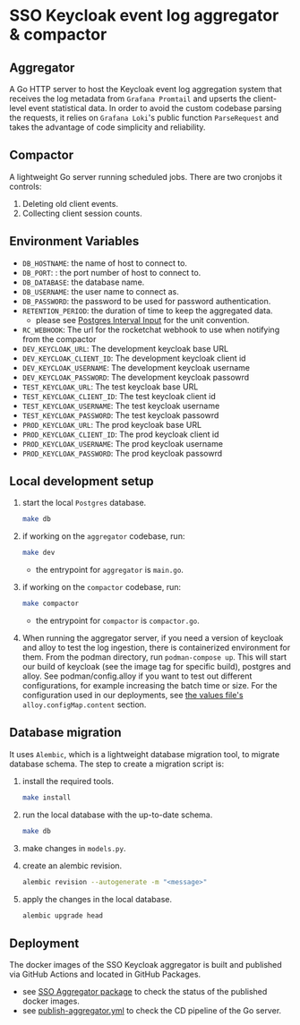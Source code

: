# SSO Keycloak event log aggregator & compactor

## Aggregator

A Go HTTP server to host the Keycloak event log aggregation system that receives the log metadata from `Grafana Promtail` and upserts the client-level event statistical data.
In order to avoid the custom codebase parsing the requests, it relies on `Grafana Loki`'s public function `ParseRequest` and takes the advantage of code simplicity and reliability.

## Compactor

A lightweight Go server running scheduled jobs. There are two cronjobs it controls:

1. Deleting old client events.
2. Collecting client session counts.

## Environment Variables

- `DB_HOSTNAME`: the name of host to connect to.
- `DB_PORT`: : the port number of host to connect to.
- `DB_DATABASE`: the database name.
- `DB_USERNAME`: the user name to connect as.
- `DB_PASSWORD`: the password to be used for password authentication.
- `RETENTION_PERIOD`: the duration of time to keep the aggregated data.
  - please see [Postgres Interval Input](https://www.postgresql.org/docs/current/datatype-datetime.html#DATATYPE-INTERVAL-INPUT) for the unit convention.
- `RC_WEBHOOK`: The url for the rocketchat webhook to use when notifying from the compactor
- `DEV_KEYCLOAK_URL`: The development keycloak base URL
- `DEV_KEYCLOAK_CLIENT_ID`: The development keycloak client id
- `DEV_KEYCLOAK_USERNAME`: The development keycloak username
- `DEV_KEYCLOAK_PASSWORD`: The development keycloak passowrd
- `TEST_KEYCLOAK_URL`: The test keycloak base URL
- `TEST_KEYCLOAK_CLIENT_ID`: The test keycloak client id
- `TEST_KEYCLOAK_USERNAME`: The test keycloak username
- `TEST_KEYCLOAK_PASSWORD`: The test keycloak passowrd
- `PROD_KEYCLOAK_URL`: The prod keycloak base URL
- `PROD_KEYCLOAK_CLIENT_ID`: The prod keycloak client id
- `PROD_KEYCLOAK_USERNAME`: The prod keycloak username
- `PROD_KEYCLOAK_PASSWORD`: The prod keycloak passowrd

## Local development setup

1. start the local `Postgres` database.

   ```sh
   make db
   ```

1. if working on the `aggregator` codebase, run:

   ```sh
   make dev
   ```

   - the entrypoint for `aggregator` is `main.go`.

1. if working on the `compactor` codebase, run:

   ```sh
   make compactor
   ```

   - the entrypoint for `compactor` is `compactor.go`.

1. When running the aggregator server, if you need a version of keycloak and alloy to test the log ingestion, there is containerized environment for them. From the podman directory, run `podman-compose up`. This will start our build of keycloak (see the image tag for specific build), postgres and alloy. See podman/config.alloy if you want to test out different configurations, for example increasing the batch time or size. For the configuration used in our deployments, see [the values file's](../helm/alloy/values.yaml) `alloy.configMap.content` section.

## Database migration

It uses `Alembic`, which is a lightweight database migration tool, to migrate database schema. The step to create a migration script is:

1. install the required tools.

   ```sh
   make install
   ```

1. run the local database with the up-to-date schema.

   ```sh
   make db
   ```

1. make changes in `models.py`.
1. create an alembic revision.

   ```sh
   alembic revision --autogenerate -m "<message>"
   ```

1. apply the changes in the local database.

   ```sh
   alembic upgrade head
   ```

## Deployment

The docker images of the SSO Keycloak aggregator is built and published via GitHub Actions and located in GitHub Packages.

- see [SSO Aggregator package](https://github.com/bcgov/sso-dashboard/pkgs/container/sso-aggregator) to check the status of the published docker images.
- see [publish-aggregator.yml](../.github/workflows/publish-aggregator.yml) to check the CD pipeline of the Go server.
